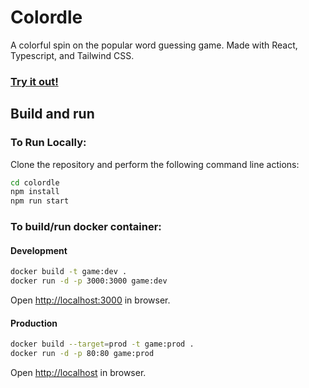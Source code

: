 # Colordle

A colorful spin on the popular word guessing game. Made with React, Typescript, and Tailwind CSS.

### [Try it out!](https://colordle.lina.garden/)

## Build and run 

### To Run Locally:

Clone the repository and perform the following command line actions:

```bash
cd colordle
npm install
npm run start
```

### To build/run docker container:

#### Development

```bash
docker build -t game:dev .
docker run -d -p 3000:3000 game:dev
```

Open [http://localhost:3000](http://localhost:3000) in browser.

#### Production

```bash
docker build --target=prod -t game:prod .
docker run -d -p 80:80 game:prod
```

Open [http://localhost](http://localhost) in browser.

